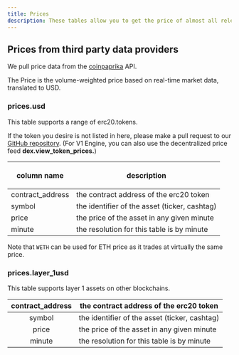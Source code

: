 ```yaml
---
title: Prices
description: These tables allow you to get the price of almost all relevant erc20 tokens.
---
```


## Prices from third party data providers <a href="#centralised-exchanges-trading-data" id="centralised-exchanges-trading-data"></a>

We pull price data from the [coinpaprika](https://coinpaprika.com/) API.

The Price is the volume-weighted price based on real-time market data, translated to USD.

### prices.usd

This table supports a range of erc20.tokens.

If the token you desire is not listed in here, please make a pull request to our [GitHub repository](https://github.com/duneanalytics/spellbook/index.md). (For V1 Engine, you can also use the decentralized price feed **dex.view\_token\_prices.**)

| <p></p><p><strong>column name</strong></p> | **description**                               |
| ------------------------------------------ | --------------------------------------------- |
| contract\_address                          | the contract address of the erc20 token       |
| symbol                                     | the identifier of the asset (ticker, cashtag) |
| price                                      | the price of the asset in any given minute    |
| minute                                     | the resolution for this table is by minute    |

Note that `WETH` can be used for ETH price as it trades at virtually the same price.

### prices.layer\_1usd

This table supports layer 1 assets on other blockchains.

| contract\_address | the contract address of the erc20 token       |
| :---------------: | --------------------------------------------- |
|       symbol      | the identifier of the asset (ticker, cashtag) |
|       price       | the price of the asset in any given minute    |
|       minute      | the resolution for this table is by minute    |
